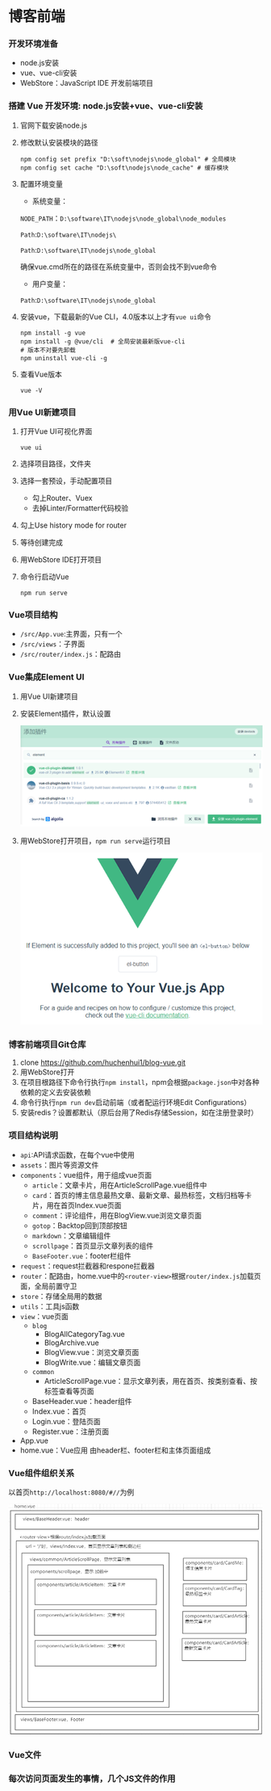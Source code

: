 # 博客前端

### 开发环境准备

- node.js安装
- vue、vue-cli安装
- WebStore：JavaScript IDE 开发前端项目

### 搭建 Vue 开发环境: node.js安装+vue、vue-cli安装

1. 官网下载安装node.js

2. 修改默认安装模块的路径

   ```shell
   npm config set prefix "D:\soft\nodejs\node_global" # 全局模块
   npm config set cache "D:\soft\nodejs\node_cache" # 缓存模块
   ```

3. 配置环境变量 

   - 系统变量：

   `NODE_PATH`：`D:\software\IT\nodejs\node_global\node_modules`

   `Path`:`D:\software\IT\nodejs\`

   `Path`:`D:\software\IT\nodejs\node_global`  

   确保vue.cmd所在的路径在系统变量中，否则会找不到vue命令

   - 用户变量：

   `Path`:`D:\software\IT\nodejs\node_global`

4. 安装vue，下载最新的Vue CLI，4.0版本以上才有`vue ui`命令

   ```shell
   npm install -g vue
   npm install -g @vue/cli  # 全局安装最新版vue-cli
   # 版本不对要先卸载
   npm uninstall vue-cli -g
   ```

5. 查看Vue版本

   ```shell
   vue -V
   ```

### 用Vue UI新建项目

1. 打开Vue UI可视化界面

   ```shell
   vue ui
   ```

2. 选择项目路径，文件夹

3. 选择一套预设，手动配置项目

   - 勾上Router、Vuex
   - 去掉Linter/Formatter代码校验

4. 勾上Use history mode for router

5. 等待创建完成

6. 用WebStore IDE打开项目

7. 命令行启动Vue

   ```shell
   npm run serve
   ```

### Vue项目结构

- `/src/App.vue`:主界面，只有一个
- `/src/views`：子界面
- `/src/router/index.js`：配路由

### Vue集成Element UI

1. 用Vue UI新建项目

2. 安装Element插件，默认设置

   ![image-20201025133321591](README.assets/image-20201025133321591.png)

3. 用WebStore打开项目，`npm run serve`运行项目

   ![image-20201025133340727](README.assets/image-20201025133340727.png)

### 博客前端项目Git仓库

1. clone https://github.com/huchenhui1/blog-vue.git
2. 用WebStore打开
3. 在项目根路径下命令行执行`npm install`，npm会根据`package.json`中对各种依赖的定义去安装依赖
4. 命令行执行`npm run dev`启动前端（或者配运行环境Edit Configurations）
5. 安装redis？设置都默认（原后台用了Redis存储Session，如在注册登录时）

### 项目结构说明

- `api`:API请求函数，在每个vue中使用
- `assets`：图片等资源文件
- `components`：vue组件，用于组成vue页面
  - `article`：文章卡片，用在ArticleScrollPage.vue组件中
  - `card`：首页的博主信息最热文章、最新文章、最热标签，文档归档等卡片，用在首页Index.vue页面
  - `comment`：评论组件，用在BlogView.vue浏览文章页面
  - `gotop`：Backtop回到顶部按钮
  - `markdown`：文章编辑组件
  - `scrollpage`：首页显示文章列表的组件
  - `BaseFooter.vue`：footer栏组件
- `request`：request拦截器和respone拦截器
- `router`：配路由，home.vue中的`<router-view>`根据`router/index.js`加载页面，全局前置守卫
- `store`：存储全局用的数据
- `utils`：工具js函数
- `view`：vue页面
  - `blog`
    - BlogAllCategoryTag.vue
    - BlogArchive.vue
    - BlogView.vue：浏览文章页面
    - BlogWrite.vue：编辑文章页面
  - `common`
    - ArticleScrollPage.vue：显示文章列表，用在首页、按类别查看、按标签查看等页面
  - BaseHeader.vue：header组件
  - Index.vue：首页
  - Login.vue：登陆页面
  - Register.vue：注册页面
- App.vue
- home.vue：Vue应用 由header栏、footer栏和主体页面组成

### Vue组件组织关系

以首页`http://localhost:8080/#//`为例

![image-20201025133409216](README.assets/image-20201025133409216.png)

### Vue文件

### 每次访问页面发生的事情，几个JS文件的作用



